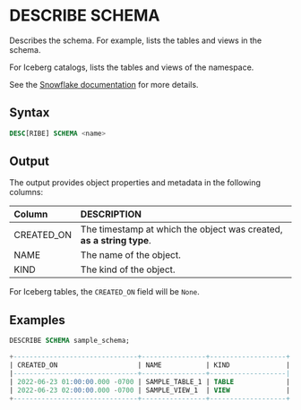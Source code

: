 # DESCRIBE SCHEMA

Describes the schema. For example, lists the tables and views in the schema.

For Iceberg catalogs, lists the tables and views of the namespace.

See the [Snowflake documentation](https://docs.snowflake.com/en/sql-reference/sql/desc-schema) for more details.

## Syntax

```sql
DESC[RIBE] SCHEMA <name>
```

## Output
The output provides object properties and metadata in the following columns:

| Column       | DESCRIPTION    |
|:-------------|:---------------|
| CREATED_ON   | The timestamp at which the object was created, **as a string type**. |
| NAME         | The name of the object. |
| KIND         | The kind of the object. |

For Iceberg tables, the `CREATED_ON` field will be `None`.

## Examples

```sql
DESCRIBE SCHEMA sample_schema;

+-------------------------------+----------------+-------------------+
| CREATED_ON                    | NAME           | KIND              |
|-------------------------------+----------------+-------------------|
| 2022-06-23 01:00:00.000 -0700 | SAMPLE_TABLE_1 | TABLE             |
| 2022-06-23 02:00:00.000 -0700 | SAMPLE_VIEW_1  | VIEW              |
+-------------------------------+----------------+-------------------+
```